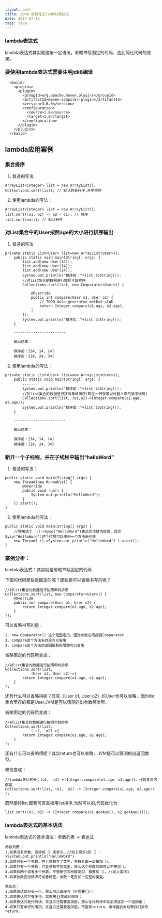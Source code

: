 ```yaml
---
layout: post
title: JDK8 新特性之lambda表达式
date: 2017-07-13
tags: java
---
```


### lambda表达式

lambda表达式其实就是按一定语法，省略书写固定的代码，达到简化代码的效果。

### 要使用lambda表达式需要注明jdk8编译

```
  <build>
    <plugins>
      <plugin>
        <groupId>org.apache.maven.plugins</groupId>
        <artifactId>maven-compiler-plugin</artifactId>
        <version>3.6.0</version>
        <configuration>
          <source>1.8</source>
          <target>1.8</target>
        </configuration>
      </plugin>
    </plugins>
  </build>
```
## lambda应用案例

### 集合排序

1. 普通的写法



```
ArrayList<Integer> list = new ArrayList();
Collections.sort(list); // 默认的是升序,升序排序
```

2. 使用lambda的写法：

```
ArrayList<Integer> list = new ArrayList();
list.sort((o1, o2) -> o2 - o1); // 降序
list.sort(null); // 默认升序
```



### 对List集合中的User按照age的大小进行排序输出

1. 普通的写法
```
private static List<User> list=new ArrayList<User>();
    public static void main(String[] args) {
        list.add(new User(34));
        list.add(new User(14));
        list.add(new User(24));
        System.out.println("排序前："+list.toString());
        //对list集合的数据进行按照年龄排序
        Collections.sort(list, new Comparator<User>() {

            @Override
            public int compare(User o1, User o2) {
                // TODO Auto-generated method stub
                return Integer.compare(o1.age, o2.age);
            }
        });
        System.out.println("排序后："+list.toString());
    }

    ------------------------

    输出结果：

    排序前：[34, 14, 24]
    排序后：[14, 24, 34]
```

2. 使用lambda的写法：
```
private static List<User> list=new ArrayList<User>();
    public static void main(String[] args) {
        ......
        System.out.println("排序前："+list.toString());
        //对list集合的数据进行按照年龄排序(现在一行就可以代替上面的排序代码)
        Collections.sort(list, (o1,o2)->Integer.compare(o1.age, o2.age));
        System.out.println("排序后："+list.toString());
    }

    ------------------------

    输出结果：

    排序前：[34, 14, 24]
    排序后：[14, 24, 34]
```


### 新开一个子线程，并在子线程中输出“helloWord”

1. 普通的写法：
```
public static void main(String[] args) {
    new Thread(new Runnable() {
        @Override
        public void run() {
            System.out.println("HelloWord");
        }
    }).start();
}
```
2. 使用lambda的写法：
```
public static void main(String[] args) {
    //使用这个：()->Syso("HelloWord")表达式代替内部类，其实Syso("HelloWord")这个位置可以使用一个方法来代替
    new Thread( ()->System.out.println("HelloWord") ).start();
}
```


### 案例分析：

lambda表达式：其实就是省略书写固定的代码

下面的代码那些是固定的呢？那些是可以省略书写的呢？
```
//对list集合的数据进行按照年龄排序
Collections.sort(list, new Comparator<User>() {
    @Override
    public int compare(User o1, User o2) {
        return Integer.compare(o1.age, o2.age);
    }
});
```
可以省略书写的是：

    1. new Comparator() 这个是固定的，因为参数必须接受Comparator
    2. compare这个方法名也是可以省略
    3. compare这个方法的返回值和权限都可以省略

省略固定的代码后变成：

```
//对list集合的数据进行按照年龄排序
Collections.sort(list,
            (User o1, User o2)->{
        return Integer.compare(o1.age, o2.age);
    }
);
```
还有什么可以省略得呢？其实（User o1, User o2）的User也可以省略，因为list集合里存的都是User,JVM是可以猜测的出参数额类型。

省略固定的代码后变成：
```
//对list集合的数据进行按照年龄排序
Collections.sort(list,
            ( o1,  o2)->{
        return Integer.compare(o1.age, o2.age);
    }
);
```
还有什么可以省略得呢？其实return也可以省略，JVM是可以猜测的出返回类型。

修改变成：
```
//lambda表达式是：(o1,  o2)->(Integer.compare(o1.age, o2.age))。代替复杂内部类
Collections.sort(list, (o1,  o2) -> (Integer.compare(o1.age, o2.age)) );
```
既然要传list,那我可否直接用list排序,当然可以的,代码优化为:

```
list.sort((o1, o2) -> (Integer.compare(o1.getAge(), o2.getAge())));
```

### lambda表达式的基本语法

lambda表达式的基本语法：参数列表 -> 表达式

    参数列表：
    1.如果没有参数，直接用（）来表示。//如上需求2的（）->System.out.println("HelloWord")
    2.如果只有一个参数，并且参数写了类型，参数外面一定要加（）。
    3.如果只有一个参数，并且参数不写类型，那么这个参数外面可以不用加（。
    4.如果有两个或者多个参数，不管是否写参数类型，都要加（）。//如上需求1
    5.如果参数要加修饰符或者标签，参数一定要加上完整的类型。
    
    表达式：
    1.如果表达式只有一行，那么可以直接写（不需要{}）；
    2.如果表达式只有多行，需要用{}变成代码块；
    3.如果表达式是代码块，并且方法需要返回值，那么在代码块中就必须返回一个返回值；
    4.如果只有单行的情况，并且方法需要返回值，不能有return，编译器会自动帮我们推导return;
